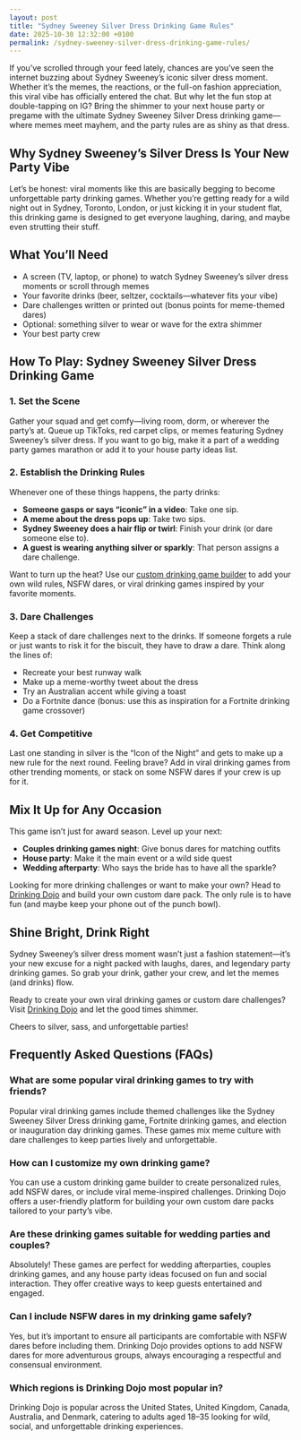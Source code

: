 ```yaml
---
layout: post
title: "Sydney Sweeney Silver Dress Drinking Game Rules"
date: 2025-10-30 12:32:00 +0100
permalink: /sydney-sweeney-silver-dress-drinking-game-rules/
---
```

If you’ve scrolled through your feed lately, chances are you’ve seen the internet buzzing about Sydney Sweeney’s iconic silver dress moment. Whether it’s the memes, the reactions, or the full-on fashion appreciation, this viral vibe has officially entered the chat. But why let the fun stop at double-tapping on IG? Bring the shimmer to your next house party or pregame with the ultimate Sydney Sweeney Silver Dress drinking game—where memes meet mayhem, and the party rules are as shiny as that dress.

## Why Sydney Sweeney’s Silver Dress Is Your New Party Vibe

Let’s be honest: viral moments like this are basically begging to become unforgettable party drinking games. Whether you’re getting ready for a wild night out in Sydney, Toronto, London, or just kicking it in your student flat, this drinking game is designed to get everyone laughing, daring, and maybe even strutting their stuff.

## What You’ll Need

- A screen (TV, laptop, or phone) to watch Sydney Sweeney’s silver dress moments or scroll through memes  
- Your favorite drinks (beer, seltzer, cocktails—whatever fits your vibe)  
- Dare challenges written or printed out (bonus points for meme-themed dares)  
- Optional: something silver to wear or wave for the extra shimmer  
- Your best party crew

## How To Play: Sydney Sweeney Silver Dress Drinking Game

### 1. Set the Scene

Gather your squad and get comfy—living room, dorm, or wherever the party’s at. Queue up TikToks, red carpet clips, or memes featuring Sydney Sweeney’s silver dress. If you want to go big, make it a part of a wedding party games marathon or add it to your house party ideas list.

### 2. Establish the Drinking Rules

Whenever one of these things happens, the party drinks:

- **Someone gasps or says “iconic” in a video**: Take one sip.  
- **A meme about the dress pops up**: Take two sips.  
- **Sydney Sweeney does a hair flip or twirl**: Finish your drink (or dare someone else to).  
- **A guest is wearing anything silver or sparkly**: That person assigns a dare challenge.

Want to turn up the heat? Use our [custom drinking game builder](https://drinkingdojo.com) to add your own wild rules, NSFW dares, or viral drinking games inspired by your favorite moments.

### 3. Dare Challenges

Keep a stack of dare challenges next to the drinks. If someone forgets a rule or just wants to risk it for the biscuit, they have to draw a dare. Think along the lines of:

- Recreate your best runway walk  
- Make up a meme-worthy tweet about the dress  
- Try an Australian accent while giving a toast  
- Do a Fortnite dance (bonus: use this as inspiration for a Fortnite drinking game crossover)

### 4. Get Competitive

Last one standing in silver is the “Icon of the Night” and gets to make up a new rule for the next round. Feeling brave? Add in viral drinking games from other trending moments, or stack on some NSFW dares if your crew is up for it.

## Mix It Up for Any Occasion

This game isn’t just for award season. Level up your next:

- **Couples drinking games night**: Give bonus dares for matching outfits  
- **House party**: Make it the main event or a wild side quest  
- **Wedding afterparty**: Who says the bride has to have all the sparkle?

Looking for more drinking challenges or want to make your own? Head to [Drinking Dojo](https://drinkingdojo.com) and build your own custom dare pack. The only rule is to have fun (and maybe keep your phone out of the punch bowl).

## Shine Bright, Drink Right

Sydney Sweeney’s silver dress moment wasn’t just a fashion statement—it’s your new excuse for a night packed with laughs, dares, and legendary party drinking games. So grab your drink, gather your crew, and let the memes (and drinks) flow. 

Ready to create your own viral drinking games or custom dare challenges? Visit [Drinking Dojo](https://drinkingdojo.com) and let the good times shimmer. 

Cheers to silver, sass, and unforgettable parties!

## Frequently Asked Questions (FAQs)

### What are some popular viral drinking games to try with friends?
Popular viral drinking games include themed challenges like the Sydney Sweeney Silver Dress drinking game, Fortnite drinking games, and election or inauguration day drinking games. These games mix meme culture with dare challenges to keep parties lively and unforgettable.

### How can I customize my own drinking game?
You can use a custom drinking game builder to create personalized rules, add NSFW dares, or include viral meme-inspired challenges. Drinking Dojo offers a user-friendly platform for building your own custom dare packs tailored to your party’s vibe.

### Are these drinking games suitable for wedding parties and couples?
Absolutely! These games are perfect for wedding afterparties, couples drinking games, and any house party ideas focused on fun and social interaction. They offer creative ways to keep guests entertained and engaged.

### Can I include NSFW dares in my drinking game safely?
Yes, but it’s important to ensure all participants are comfortable with NSFW dares before including them. Drinking Dojo provides options to add NSFW dares for more adventurous groups, always encouraging a respectful and consensual environment.

### Which regions is Drinking Dojo most popular in?
Drinking Dojo is popular across the United States, United Kingdom, Canada, Australia, and Denmark, catering to adults aged 18–35 looking for wild, social, and unforgettable drinking experiences.

<script type="application/ld+json">
{
  "@context": "https://schema.org",
  "@type": "BlogPosting",
  "headline": "Sydney Sweeney Silver Dress Drinking Game Rules",
  "description": "Learn how to play the Sydney Sweeney Silver Dress drinking game—a viral, meme-filled party game featuring custom dare challenges perfect for house parties, weddings, and more.",
  "image": "https://drinkingdojo.com/images/sydney-sweeney-silver-dress.jpg",
  "author": {
    "@type": "Person",
    "name": "Drinking Dojo"
  },
  "publisher": {
    "@type": "Person",
    "name": "Drinking Dojo"
  },
  "url": "https://drinkingdojo.com/blog/sydney-sweeney-silver-dress-drinking-game-rules",
  "mainEntityOfPage": "https://drinkingdojo.com/blog/sydney-sweeney-silver-dress-drinking-game-rules",
  "datePublished": "2024-06-01",
  "dateModified": "2024-06-01",
  "inLanguage": "en-US"
}
</script>

<script type="application/ld+json">
{
  "@context": "https://schema.org",
  "@type": "FAQPage",
  "mainEntity": [
    {
      "@type": "Question",
      "name": "What are some popular viral drinking games to try with friends?",
      "acceptedAnswer": {
        "@type": "Answer",
        "text": "Popular viral drinking games include themed challenges like the Sydney Sweeney Silver Dress drinking game, Fortnite drinking games, and election or inauguration day drinking games. These games mix meme culture with dare challenges to keep parties lively and unforgettable."
      }
    },
    {
      "@type": "Question",
      "name": "How can I customize my own drinking game?",
      "acceptedAnswer": {
        "@type": "Answer",
        "text": "You can use a custom drinking game builder to create personalized rules, add NSFW dares, or include viral meme-inspired challenges. Drinking Dojo offers a user-friendly platform for building your own custom dare packs tailored to your party’s vibe."
      }
    },
    {
      "@type": "Question",
      "name": "Are these drinking games suitable for wedding parties and couples?",
      "acceptedAnswer": {
        "@type": "Answer",
        "text": "Absolutely! These games are perfect for wedding afterparties, couples drinking games, and any house party ideas focused on fun and social interaction. They offer creative ways to keep guests entertained and engaged."
      }
    },
    {
      "@type": "Question",
      "name": "Can I include NSFW dares in my drinking game safely?",
      "acceptedAnswer": {
        "@type": "Answer",
        "text": "Yes, but it’s important to ensure all participants are comfortable with NSFW dares before including them. Drinking Dojo provides options to add NSFW dares for more adventurous groups, always encouraging a respectful and consensual environment."
      }
    },
    {
      "@type": "Question",
      "name": "Which regions is Drinking Dojo most popular in?",
      "acceptedAnswer": {
        "@type": "Answer",
        "text": "Drinking Dojo is popular across the United States, United Kingdom, Canada, Australia, and Denmark, catering to adults aged 18–35 looking for wild, social, and unforgettable drinking experiences."
      }
    }
  ]
}
</script>